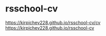# rsschool-cv
https://kirpichev228.github.io/rsschool-cv/cv
https://kirpichev228.github.io/rsschool-cv
